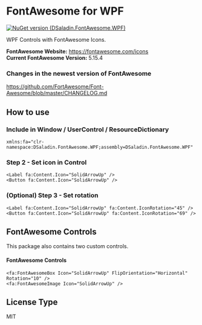# FontAwesome for WPF
[![NuGet version (DSaladin.FontAwesome.WPF)](https://img.shields.io/nuget/v/DSaladin.FontAwesome.WPF.svg?style=flat-square)](https://www.nuget.org/packages/DSaladin.FontAwesome.WPF/)  

WPF Controls with FontAwesome Icons.

**FontAwesome Website:** https://fontawesome.com/icons  
**Current FontAwesome Version:** 5.15.4

### Changes in the newest version of FontAwesome
https://github.com/FortAwesome/Font-Awesome/blob/master/CHANGELOG.md

## How to use
### Include in Window / UserControl / ResourceDictionary
```
xmlns:fa="clr-namespace:DSaladin.FontAwesome.WPF;assembly=DSaladin.FontAwesome.WPF"
```

### Step 2 - Set icon in Control
```
<Label fa:Content.Icon="SolidArrowUp" />
<Button fa:Content.Icon="SolidArrowUp" />
```

### (Optional) Step 3 - Set rotation
```
<Label fa:Content.Icon="SolidArrowUp" fa:Content.IconRotation="45" />
<Button fa:Content.Icon="SolidArrowUp" fa:Content.IconRotation="69" />
```

## FontAwesome Controls
This package also contains two custom controls.
#### FontAwesome Controls
```
<fa:FontAwesomeBox Icon="SolidArrowUp" FlipOrientation="Horizontal" Rotation="10" />
<fa:FontAwesomeImage Icon="SolidArrowUp" />
```

## License Type
MIT
